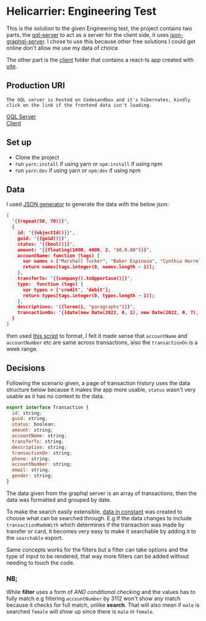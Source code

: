 # Helicarrier: Engineering Test

This is the solution to the given Engineering test, the project contains two parts, the [gql-server](gql-server) to act as a server for the client side, it uses [json-graphql-server](https://www.npmjs.com/package/json-graphql-server). I chose to use this because other free solutions I could get online don't allow me use my data of choice.

The other part is the [client](client/) folder that contains a react-ts app created with [vite](https://vitejs.dev/).

## Production URI

```
The GQL server is hosted on Codesandbox and it's hibernates, kindly click on the link if the frontend data isn't loading.
```

[GQL Server](https://mfbqc6-3002.sse.codesandbox.io/)
<br />
[Client](https://peaceful-klepon-fce224.netlify.app/)

## Set up
  * Clone the project
  * run `yarn:install` if using yarn or `npm:install` if using npm
  * run `yarn:dev` if using yarn or `npm:dev` if using npm

## Data

I used [JSON generator](https://json-generator.com/) to generate the data with the below json:

```json
[
  '{{repeat(50, 70)}}',
  {
    id: '{{objectId()}}',
    guid: '{{guid()}}',
    status: '{{bool()}}',
    amount: '{{floating(1000, 4000, 2, "$0,0.00")}}',
    accountName: function (tags) {
      var names = ["Marshall Tucker", "Baker Espinoza", "Cynthia Harrell", "Tyson Wells", "Evangeline Ortega", "Desiree Watkins"];
      return names[tags.integer(0, names.length - 1)];
    },
    transferTo: '{{company().toUpperCase()}}',
    type:  function (tags) {
      var types = ['credit', 'debit'];
      return types[tags.integer(0, types.length - 1)];
    },
    descriptions: '{{lorem(1, "paragraphs")}}',
    transactionOn: '{{date(new Date(2022, 0, 1), new Date(2022, 0, 7), "YYYY-MM-ddThh:mm:ss Z")}}'
  }
]
```
then used [this script](gql-server/script.js) to format, I felt it made sense that `accountName` and `accountNumber` etc are same across transactions, also the `transactionOn` is a week range.


## Decisions

Following the scenario given, a page of transaction history uses the data structure below because it makes the app more usable, `status` wasn't very usable as it has no context to the data.

```js
export interface Transaction {
  id: string;
  guid: string;
  status: boolean;
  amount: string;
  accountName: string;
  transferTo: string;
  description: string;
  transactionOn: string;
  phone: string;
  accountNumber: string;
  email: string;
  gender: string;
}
```

The data given from the graphql server is an array of transactions, then the data was formatted and grouped by date.

To make the search easily extensible, [data in constant](client/src/utils/constant.ts) was created to choose what can be searched through. E.g If the data changes to include `transactionMadeWith` which determines if the transaction was made by transfer or card, it becomes very easy to make it searchable by adding it to the `searchable` export.

Same concepts works for the filters but a filter can take options and the type of input to be rendered, that way more filters can be added without needing to touch the code.

### NB;

While **filter** uses a form of *AND conditional checking* and the values has to fully match e.g filtering `accountNumber` by 3112 won't show any match because it checks for full match, unlike **search**. That will also mean if ``male`` is searched ``female`` will show up since there is ``male`` in ``female``.